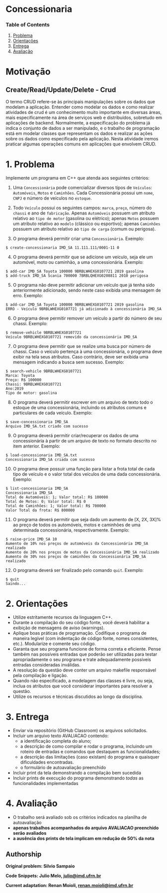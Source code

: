 # Concessionaria

### Table of Contents
1. [Problema](#1-problema)
2. [Orientações](#2-orientações)
3. [Entrega](#3-entrega)
4. [Avaliação](#4-avaliação)

# Motivação

## Create/Read/Update/Delete - Crud
O termo CRUD refere-se às principais manipulações sobre os dados que modelam a aplicação. Entender como modelar os dados e como realizar atividades de crud é um conhecimento muito importante em diversas áreas, mais especificamente na área de serviços web e distribuídos, sobretudo em aplicações de backend. Normalmente, a especificação do problema já indica o conjunto de dados a ser manipulado, e o trabalho de programação está em modelar classes que representam os dados e realizar as ações sobre os dados como especificado pela aplicação. Nesta atividade iremos praticar algumas operações comuns em aplicações que envolvem CRUD.

# 1. Problema

Implemente um programa em C++ que atenda aos seguintes critérios:

1. Uma `Concessionária` pode comercializar diversos tipos de `Veículos`: `Automóveis`, `Motos` e `Caminhões`. Cada Concessionária possui um `nome`, `CNPJ` e número de veículos no `estoque`.

2. Todo `Veículo` possui os seguintes campos: `marca`, `preço`, número do `chassi` e ano de `fabricação`. Apenas `Automóveis` possuem um atributo relativo ao `tipo de motor` (gasolina ou elétrico); apenas `Motos` possuem um atributo relativo ao `modelo` (clássico ou esportivo); apenas `Caminhões` possuem um atributo relativo ao `tipo de carga` (comum ou perigosa).

3. O programa deverá permitir criar uma `Concessionária`. Exemplo:
```
$ create-concessionaria IMD_SA 11.111.111/0001-11 0
```

4. O programa deverá permitir que se adicione um veículo, seja ele um automóvel, moto ou caminhão, a uma concessionária. Exemplo: 
```
$ add-car IMD_SA Toyota 100000 9BRBLWHEXG0107721 2019 gasolina
$ add-truck IMD_SA Scania 700000 7BRBLQHEXG0208811 2010 perigosa
```

5. O programa não deve permitir adicionar um veículo que já tenha sido anteriormente adicionado, sendo neste caso exibida uma mensagem de erro. Exemplo:
```
$ add-car IMD_SA Toyota 100000 9BRBLWHEXG0107721 2019 gasolina
ERRO - Veículo 9BRBLWHEXG0107721 já adicionado à concessionária IMD_SA
```

6. O programa deve permitir remover um veículo a partir do número de seu chassi. Exemplo:
```
$ remove-vehicle 9BRBLWHEXG0107721
Veículo 9BRBLWHEXG0107721 removido da concessionária IMD_SA
```

7. O programa deve permitir que se realize uma busca por número de chassi. Caso o veículo pertença à uma concessionária, o programa deve exibir na tela seus atributos. Caso contrário, deve ser exibida uma mensagem indicando a busca sem sucesso. Exemplo:
```
$ search-vehicle 9BRBLWHEXG0107721
Marca: Toyota
Preço: R$ 100000 
Chassi: 9BRBLWHEXG0107721 
Ano:2019
Tipo de motor: gasolina
```

8. O programa deverá permitir escrever em um arquivo de texto todo o estoque de uma concessionária, incluindo os atributos comuns e particulares de cada veículo. Exemplo:
```
$ save-concessionaria IMD_SA
Arquivo IMD_SA.txt criado com sucesso
```

9. O programa deverá permitir criar/recuperar os dados de uma concessionária à partir de um arquivo de texto no formato descrito no item anterior. Exemplo:
```
$ load-concessionaria IMD_SA.txt
Concessionaria IMD_SA criada com sucesso
```

10. O programa deve possuir uma função para listar a frota total de cada tipo de veículo e o valor total dos veículos de uma dada concessionária.
Exemplo:
```
$ list-concessionaria IMD_SA
Concessionaria IMD_SA
Total de Automóveis: 1; Valor total: R$ 100000
Total de Motos: 0; Valor total: R$ 0
Total de Caminhões: 1; Valor total: R$ 700000
Valor Total da frota: R$ 800000
```

11. O programa deverá permitir que seja dado um aumento de [X, 2X, 3X]% ao preço de todos os automóveis, motos e caminhões de uma determinada concessionária, respectivamente. Exemplo:
```
$ raise-price IMD_SA 10
Aumento de 10% nos preços de automóveis da Concessionária IMD_SA realizado
Aumento de 20% nos preços de motos da Concessionária IMD_SA realizado
Aumento de 30% nos preços de caminhões da Concessionária IMD_SA realizado
```

12. O programa deverá ser finalizado pelo comando `quit`. Exemplo:
```
$ quit
Saindo...
```

# 2. Orientações

- Utilize estritamente recursos da linguagem C++.
- Durante a compilação do seu código fonte, você deverá habilitar a exibição de mensagens de aviso (warnings).
- Aplique boas práticas de programação. Codifique o programa de maneira legível (com indentação de código fonte, nomes consistentes, etc.). Modularize e comente seu código.
- Garanta que seu programa funcione de forma correta e eficiente. Pense também nas possíveis entradas que poderão ser utilizadas para testar apropriadamente o seu programa e trate adequadamente possíveis entradas consideradas inválidas.
- A resolução da questão deve conter um arquivo makefile responsável pela compilação e ligação. 
- Quando não especificado, a modelagem das classes é livre, ou seja, inclua os atributos que você considerar importantes para resolver a questão.
- Utilize os recursos e técnicas discutidos ao longo da disciplina. 

# 3. Entrega
* Enviar via repositório (GitHub Classroom) os arquivos solicitados.
* Incluir um arquivo texto AVALIACAO contendo: 
  * a identificação completa do aluno; 
  * a descrição de como compilar e rodar o programa, incluindo um roteiro de entradas e comandos que destaquem as funcionalidades; 
  * a descrição das limitações (caso existam) do programa e quaisquer dificuldades encontradas.
  * o formulário de autoavaliação preenchido
* Incluir print da tela demonstrando a compilação bem sucedida
* Incluir prints de execução do programa demonstrando *todas* as funcionalidades implementadas

# 4. Avaliação

* O trabalho será avaliado sob os critérios indicados na planilha de autoavaliação 
* **apenas trabalhos acompanhados do arquivo AVALIACAO preenchido serão avaliados**
* **a ausência dos prints de tela implicam em redução de 50% da nota** 

## Authorship

**Original problem: Silvio Sampaio**

**Code Snippets: Julio Melo, [julio@imd.ufrn.br](mailto:julio@imd.ufrn.br)**

**Current adaptation: Renan Moioli, [renan.moioli@imd.ufrn.br](mailto:renan.moioli@imd.ufrn.br)**


